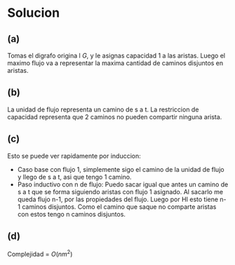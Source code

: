 # Solucion

## (a)
Tomas el digrafo origina l $G$, y le asignas capacidad 1 a las aristas. Luego el maximo flujo va a representar la maxima cantidad de caminos disjuntos en aristas.

## (b)
La unidad de flujo representa un camino de s a t. La restriccion de capacidad representa que 2 caminos no pueden compartir ninguna arista.

## (c)
Esto se puede ver rapidamente por induccion:
- Caso base con flujo 1, simplemente sigo el camino de la unidad de flujo y llego de s a t, asi que tengo 1 camino.
- Paso inductivo con n de flujo: Puedo sacar igual que antes un camino de s a t que se forma siguiendo aristas con flujo 1 asignado. Al sacarlo me queda flujo n-1, por las propiedades del flujo. Luego por HI esto tiene n-1 caminos disjuntos. Como el camino que saque no comparte aristas con estos tengo n caminos disjuntos.

## (d)
Complejidad = $O(nm^2)$
